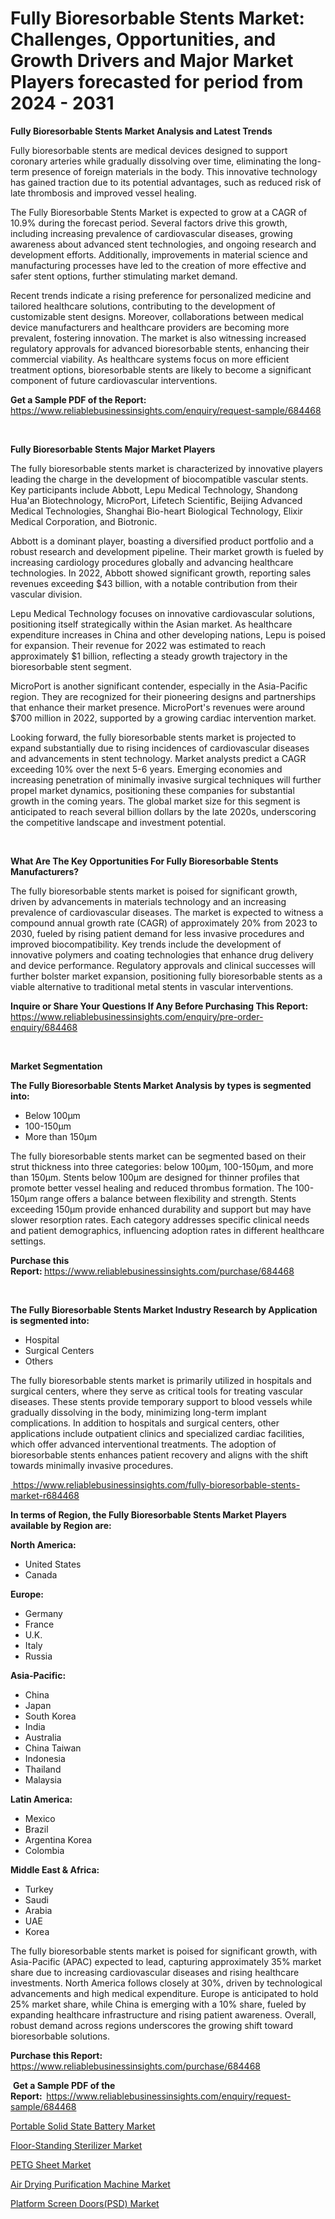 <p><h1>Fully Bioresorbable Stents Market: Challenges, Opportunities, and Growth Drivers and Major Market Players forecasted for period from 2024 - 2031</h1></p><p><strong>Fully Bioresorbable Stents Market Analysis and Latest Trends</strong></p>
<p><p>Fully bioresorbable stents are medical devices designed to support coronary arteries while gradually dissolving over time, eliminating the long-term presence of foreign materials in the body. This innovative technology has gained traction due to its potential advantages, such as reduced risk of late thrombosis and improved vessel healing.</p><p>The Fully Bioresorbable Stents Market is expected to grow at a CAGR of 10.9% during the forecast period. Several factors drive this growth, including increasing prevalence of cardiovascular diseases, growing awareness about advanced stent technologies, and ongoing research and development efforts. Additionally, improvements in material science and manufacturing processes have led to the creation of more effective and safer stent options, further stimulating market demand.</p><p>Recent trends indicate a rising preference for personalized medicine and tailored healthcare solutions, contributing to the development of customizable stent designs. Moreover, collaborations between medical device manufacturers and healthcare providers are becoming more prevalent, fostering innovation. The market is also witnessing increased regulatory approvals for advanced bioresorbable stents, enhancing their commercial viability. As healthcare systems focus on more efficient treatment options, bioresorbable stents are likely to become a significant component of future cardiovascular interventions.</p></p>
<p><strong>Get a Sample PDF of the Report:&nbsp;</strong> <a href="https://www.reliablebusinessinsights.com/enquiry/request-sample/684468?utm_campaign=1094&utm_medium=2&utm_source=Github&utm_content=ia&utm_term=30102024&utm_id=fully-bioresorbable-stents">https://www.reliablebusinessinsights.com/enquiry/request-sample/684468</a></p>
<p>&nbsp;</p>
<p><strong>Fully Bioresorbable Stents Major Market Players</strong></p>
<p><p>The fully bioresorbable stents market is characterized by innovative players leading the charge in the development of biocompatible vascular stents. Key participants include Abbott, Lepu Medical Technology, Shandong Hua'an Biotechnology, MicroPort, Lifetech Scientific, Beijing Advanced Medical Technologies, Shanghai Bio-heart Biological Technology, Elixir Medical Corporation, and Biotronic.</p><p>Abbott is a dominant player, boasting a diversified product portfolio and a robust research and development pipeline. Their market growth is fueled by increasing cardiology procedures globally and advancing healthcare technologies. In 2022, Abbott showed significant growth, reporting sales revenues exceeding $43 billion, with a notable contribution from their vascular division.</p><p>Lepu Medical Technology focuses on innovative cardiovascular solutions, positioning itself strategically within the Asian market. As healthcare expenditure increases in China and other developing nations, Lepu is poised for expansion. Their revenue for 2022 was estimated to reach approximately $1 billion, reflecting a steady growth trajectory in the bioresorbable stent segment.</p><p>MicroPort is another significant contender, especially in the Asia-Pacific region. They are recognized for their pioneering designs and partnerships that enhance their market presence. MicroPort's revenues were around $700 million in 2022, supported by a growing cardiac intervention market.</p><p>Looking forward, the fully bioresorbable stents market is projected to expand substantially due to rising incidences of cardiovascular diseases and advancements in stent technology. Market analysts predict a CAGR exceeding 10% over the next 5-6 years. Emerging economies and increasing penetration of minimally invasive surgical techniques will further propel market dynamics, positioning these companies for substantial growth in the coming years. The global market size for this segment is anticipated to reach several billion dollars by the late 2020s, underscoring the competitive landscape and investment potential.</p></p>
<p>&nbsp;</p>
<p><strong>What Are The Key Opportunities For Fully Bioresorbable Stents Manufacturers?</strong></p>
<p><p>The fully bioresorbable stents market is poised for significant growth, driven by advancements in materials technology and an increasing prevalence of cardiovascular diseases. The market is expected to witness a compound annual growth rate (CAGR) of approximately 20% from 2023 to 2030, fueled by rising patient demand for less invasive procedures and improved biocompatibility. Key trends include the development of innovative polymers and coating technologies that enhance drug delivery and device performance. Regulatory approvals and clinical successes will further bolster market expansion, positioning fully bioresorbable stents as a viable alternative to traditional metal stents in vascular interventions.</p></p>
<p><strong>Inquire or Share Your Questions If Any Before Purchasing This Report:</strong> <a href="https://www.reliablebusinessinsights.com/enquiry/pre-order-enquiry/684468?utm_campaign=1094&utm_medium=2&utm_source=Github&utm_content=ia&utm_term=30102024&utm_id=fully-bioresorbable-stents">https://www.reliablebusinessinsights.com/enquiry/pre-order-enquiry/684468</a></p>
<p>&nbsp;</p>
<p><strong>Market Segmentation</strong></p>
<p><strong>The Fully Bioresorbable Stents Market Analysis by types is segmented into:</strong></p>
<p><ul><li>Below 100μm</li><li>100-150μm</li><li>More than 150μm</li></ul></p>
<p><p>The fully bioresorbable stents market can be segmented based on their strut thickness into three categories: below 100μm, 100-150μm, and more than 150μm. Stents below 100μm are designed for thinner profiles that promote better vessel healing and reduced thrombus formation. The 100-150μm range offers a balance between flexibility and strength. Stents exceeding 150μm provide enhanced durability and support but may have slower resorption rates. Each category addresses specific clinical needs and patient demographics, influencing adoption rates in different healthcare settings.</p></p>
<p><strong>Purchase this Report:&nbsp;</strong><a href="https://www.reliablebusinessinsights.com/purchase/684468?utm_campaign=1094&utm_medium=2&utm_source=Github&utm_content=ia&utm_term=30102024&utm_id=fully-bioresorbable-stents">https://www.reliablebusinessinsights.com/purchase/684468</a></p>
<p>&nbsp;</p>
<p><strong>The Fully Bioresorbable Stents Market Industry Research by Application is segmented into:</strong></p>
<p><ul><li>Hospital</li><li>Surgical Centers</li><li>Others</li></ul></p>
<p><p>The fully bioresorbable stents market is primarily utilized in hospitals and surgical centers, where they serve as critical tools for treating vascular diseases. These stents provide temporary support to blood vessels while gradually dissolving in the body, minimizing long-term implant complications. In addition to hospitals and surgical centers, other applications include outpatient clinics and specialized cardiac facilities, which offer advanced interventional treatments. The adoption of bioresorbable stents enhances patient recovery and aligns with the shift towards minimally invasive procedures.</p></p>
<p><a href="https://www.reliablebusinessinsights.com/fully-bioresorbable-stents-market-r684468?utm_campaign=1094&utm_medium=2&utm_source=Github&utm_content=ia&utm_term=30102024&utm_id=fully-bioresorbable-stents">&nbsp;https://www.reliablebusinessinsights.com/fully-bioresorbable-stents-market-r684468</a></p>
<p><strong>In terms of Region, the Fully Bioresorbable Stents Market Players available by Region are:</strong></p>
<p>
    <p> <strong> North America: </strong>
        <ul>
            <li>United States</li>
            <li>Canada</li>
        </ul>
        </p> 
    <p> <strong> Europe: </strong>
        <ul>
            <li>Germany</li>
            <li>France</li>
            <li>U.K.</li>
            <li>Italy</li>
            <li>Russia</li>
        </ul>
        </p> 
    <p> <strong> Asia-Pacific: </strong>
        <ul>
            <li>China</li>
            <li>Japan</li>
            <li>South Korea</li>
            <li>India</li>
            <li>Australia</li>
            <li>China Taiwan</li>
            <li>Indonesia</li>
            <li>Thailand</li>
            <li>Malaysia</li>
        </ul>
        </p> 
    <p> <strong> Latin America: </strong>
        <ul>
            <li>Mexico</li>
            <li>Brazil</li>
            <li>Argentina Korea</li>
            <li>Colombia</li>
        </ul>
        </p> 
    <p> <strong> Middle East & Africa: </strong>
        <ul>
            <li>Turkey</li>
            <li>Saudi</li>
            <li>Arabia</li>
            <li>UAE</li>
            <li>Korea</li>
        </ul>
    </p>
    </p>
<p><p>The fully bioresorbable stents market is poised for significant growth, with Asia-Pacific (APAC) expected to lead, capturing approximately 35% market share due to increasing cardiovascular diseases and rising healthcare investments. North America follows closely at 30%, driven by technological advancements and high medical expenditure. Europe is anticipated to hold 25% market share, while China is emerging with a 10% share, fueled by expanding healthcare infrastructure and rising patient awareness. Overall, robust demand across regions underscores the growing shift toward bioresorbable solutions.</p></p>
<p><strong>Purchase this Report: </strong><a href="https://www.reliablebusinessinsights.com/purchase/684468?utm_campaign=1094&utm_medium=2&utm_source=Github&utm_content=ia&utm_term=30102024&utm_id=fully-bioresorbable-stents">https://www.reliablebusinessinsights.com/purchase/684468</a></p>
<p>&nbsp;<strong>Get a Sample PDF of the Report:&nbsp;&nbsp;</strong><a href="https://www.reliablebusinessinsights.com/enquiry/request-sample/684468?utm_campaign=1094&utm_medium=2&utm_source=Github&utm_content=ia&utm_term=30102024&utm_id=fully-bioresorbable-stents">https://www.reliablebusinessinsights.com/enquiry/request-sample/684468</a></p>
<p><strong></strong></p>
<p><p><a href="https://github.com/NathanColeman327/Market-Research-Report-List-1/blob/main/portable-solid-state-battery-market.md?utm_campaign=1094&utm_medium=2&utm_source=Github&utm_content=ia&utm_term=30102024&utm_id=fully-bioresorbable-stents">Portable Solid State Battery Market</a></p><p><a href="https://www.linkedin.com/pulse/disruption-innovation-floor-standing-sterilizer-industry-market-kgmpf?utm_campaign=1094&utm_medium=2&utm_source=Github&utm_content=ia&utm_term=30102024&utm_id=fully-bioresorbable-stents">Floor-Standing Sterilizer Market</a></p><p><a href="https://medium.com/@amparostb398/impact-of-changing-trends-in-the-petg-sheet-market-the-petg-sheet-market-is-emerging-as-a-e24adf0de5a3?utm_campaign=1094&utm_medium=2&utm_source=Github&utm_content=ia&utm_term=30102024&utm_id=fully-bioresorbable-stents">PETG Sheet Market</a></p><p><a href="https://issuu.com/reportprime-2/docs/air-drying-purification-machine-mar_23de75c468d7d1?utm_campaign=1094&utm_medium=2&utm_source=Github&utm_content=ia&utm_term=30102024&utm_id=fully-bioresorbable-stents">Air Drying Purification Machine Market</a></p><p><a href="https://www.linkedin.com/pulse/global-platform-screen-doorspsd-market-trends-forecasts-strategic-vmmnf?utm_campaign=1094&utm_medium=2&utm_source=Github&utm_content=ia&utm_term=30102024&utm_id=fully-bioresorbable-stents">Platform Screen Doors(PSD) Market</a></p></p>